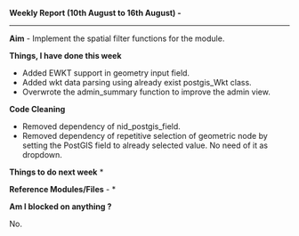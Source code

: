 **Weekly Report (10th August to 16th August) -**

***

**Aim** - Implement the spatial filter functions for the module.

**Things, I have done this week**
* Added EWKT support in geometry input field. 
* Added wkt data parsing using already exist postgis_Wkt class.
* Overwrote the admin_summary function to improve the admin view. 


**Code Cleaning**
* Removed dependency of nid_postgis_field.
* Removed dependency of repetitive selection of geometric node by setting the PostGIS field to already selected value. No need of it as dropdown.



**Things to do next week**
* 

**Reference Modules/Files** - 
*

**Am I blocked on anything ?**

No.